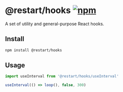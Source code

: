 # @restart/hooks [![npm][npm-badge]][npm]

A set of utility and general-purpose React hooks.

## Install

```sh
npm install @restart/hooks
```

## Usage

```js
import useInterval from '@restart/hooks/useInterval'

useInterval(() => loop(), false, 300)
```

[npm-badge]: https://img.shields.io/npm/v/@restart/hooks.svg
[npm]: https://www.npmjs.org/package/@restart/hooks
